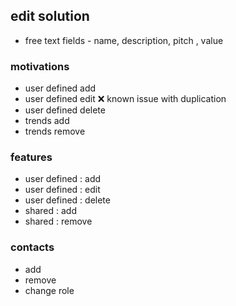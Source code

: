 ## edit solution

- free text fields - name, description, pitch , value 

### motivations
- user defined add 
- user defined edit :x: known issue with duplication 
- user defined delete 
- trends add 
- trends remove 

### features
- user defined : add 
- user defined : edit 
- user defined : delete 
- shared : add 
- shared : remove 

### contacts
- add 
- remove 
- change role 



